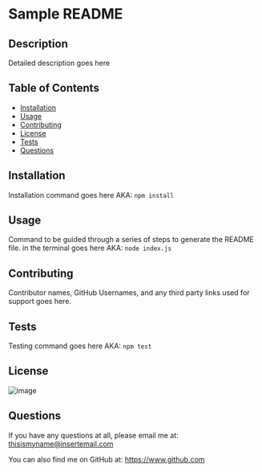 # Sample README

  ## Description
  Detailed description goes here

  ## Table of Contents

  - [Installation](#installation)
  - [Usage](#usage)
  - [Contributing](#contributing)
  - [License](#license)
  - [Tests](#tests)
  - [Questions](#questions)


  ## Installation
  Installation command goes here AKA: `npm install`


  ## Usage
  Command to be guided through a series of steps to generate the README file. in the terminal goes here AKA: `node index.js`

  ## Contributing

  Contributor names, GitHub Usernames, and any third party links used for support goes here.

  ## Tests 
  Testing command goes here AKA: `npm test`
  
  
  ## License
  ![image](https://img.shields.io/badge/license-MIT-green)


  ## Questions
  If you have any questions at all, please email me at: thisismyname@insertemail.com

  You can also find me on GitHub at: https://www.github.com

